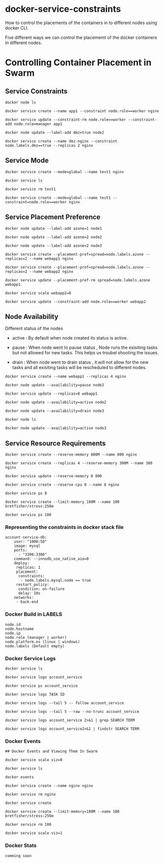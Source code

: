 # docker-service-constraints
How to control the placements of the containers in to different nodes using docker CLI.

Five different ways we can control the placememt of the docker containers in different nodes.


# Controlling Container Placement in Swarm

## Service Constraints

```
docker node ls

docker service create --name app1 --constraint node.role==worker nginx

docker service update --constraint-rm node.role==worker --constraint-add node.role=manager app1

docker node update --label-add dmz=true node2

docker service create --name dmz-nginx --constraint node.labels.dmz==true --replicas 2 nginx

```
## Service Mode

```
docker service create --mode=global --name test1 nginx

docker service ls

docker service rm test1

docker service create --mode=global --name test1 --constraint=node.role==worker nginx

```
## Service Placement Preference

```
docker node update --label-add azone=1 node1

docker node update --label-add azone=2 node2

docker node update --label-add azone=2 node3

docker service create --placement-pref=spread=node.labels.azone --replicas=2 --name webapp1 nginx

docker service create --placement-pref=spread=node.labels.azone --replicas=2 --name webapp2 nginx

docker service update --placement-pref-rm spread=node.labels.azone webapp1

docker service scale webapp2=8

docker service update --constraint-add node.role==worker webapp2
```

## Node Availability

Different status of the nodes

- active : By default when node created its status is active.

- pause  : When node went to pause status , Node runs the exisiting tasks but not allowed for new tasks.
           This helps us troubel shooting the issues.
           
- drain : When node went to drain status ,
          it will not allow for the new tasks and all exisiting tasks will be rescheduled to different nodes.

```
docker service create --name webapp1 --replicas 4 nginx

docker node update --availability=pause node2

docker service update --replicas=8 webapp1

docker node update --availability=active node2

docker node update --availability=drain node3

docker node ls

docker node update --availability=active node3
```
## Service Resource Requirements
```
docker service create --reserve-memory 800M --name 800 nginx

docker service create --replicas 4 --reserve-memory 300M --name 300 nginx

docker service update --reserve-memory 0 800

docker service create --reserve-cpu 8 --name 8 nginx

docker service ps 8

docker service create --limit-memory 100M --name 100 bretfisher/stress:256m

docker service ps 100
```

### Representing the constraints in docker stack file

```
account-service-db:
    user: "1000:50"
    image: mysql
    ports:
      - "3306:3306"
    command: --innodb_use_native_aio=0
    deploy:
     replicas: 1
     placement:
      constraints:
       - node.labels.mysql.node == true
     restart_policy:
      condition: on-failure
      delay: 10s
    networks: 
     - back-end

```
### Docker Build in LABELS

```
node.id
node.hostname
node.ip
node.role (manager | worker)
node.platform.os (linux | windows)
node.labels (Default empty)

```
### Docker Service Logs

```
docker service ls

docker service logs account_service

docker service ps account_service

docker service logs TASK ID

docker service logs --tail 5 -- follow account_service

docker service logs --tail 5 --raw --no-trunc account_service

docker service logs account_service 2>&1 | grep SEARCH TERM

docker service logs account_service2>&1 | findstr SEARCH TERM
```
### Docker Events

```
## Docker Events and Viewing Them In Swarm

docker service scale viz=0

docker service ls

docker events

docker service create --name nginx nginx

docker service rm nginx

docker service create

docker service create --limit-memory=100M --name 100 bretfisher/stress:256m

docker service rm 100

docker service scale viz=1

```

### Docker Stats

```
comming soon

```
